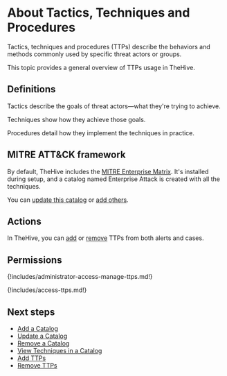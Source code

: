 # About Tactics, Techniques and Procedures

Tactics, techniques and procedures (TTPs) describe the behaviors and methods commonly used by specific threat actors or groups.

This topic provides a general overview of TTPs usage in TheHive.

## Definitions

Tactics describe the goals of threat actors—what they're trying to achieve.

Techniques show how they achieve those goals.

Procedures detail how they implement the techniques in practice.

## MITRE ATT&CK framework

By default, TheHive includes the [MITRE Enterprise Matrix](https://attack.mitre.org/matrices/enterprise/). It's installed during setup, and a catalog named Enterprise Attack is created with all the techniques.

You can [update this catalog](../../../../administration/ttps/update-a-catalog.md) or [add others](../../../../administration/ttps/add-a-catalog.md).

## Actions

In TheHive, you can [add](add-ttps.md) or [remove](remove-ttps.md) TTPs from both alerts and cases.

## Permissions

{!includes/administrator-access-manage-ttps.md!}

{!includes/access-ttps.md!}

<h2>Next steps</h2>

* [Add a Catalog](../../../../administration/ttps/add-a-catalog.md)
* [Update a Catalog](../../../../administration/ttps/update-a-catalog.md)
* [Remove a Catalog](../../../../administration/ttps/remove-a-catalog.md)
* [View Techniques in a Catalog](../../../../administration/ttps/view-techniques-in-a-catalog.md)
* [Add TTPs](add-ttps.md)
* [Remove TTPs](remove-ttps.md)
